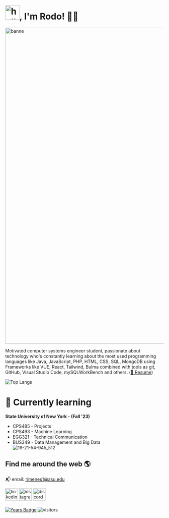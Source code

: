 # <img src='https://github.com/RodoJML/RodoJML/assets/63088555/b6d2f1aa-de81-4cca-817e-966bf49703a9' alt='hello' height='45'>, I'm Rodo! 👋🏽
<img width="1001" alt="banne" src="https://github.com/RodoJML/RodoJML/assets/63088555/f7b1be76-5942-469a-b6a9-f7d3460f8518">

Motivated computer systems engineer student, passionate about technology who's constantly learning about the most used programming languages like Java, JavaScript, PHP, HTML, CSS, SQL, MongoDB using Frameworks like VUE, React, Tailwind, Bulma combined with tools as git, GitHub, Visual Studio Code, mySQLWorkBench and others. (<a href="https://github.com/RodoJML/RodoJML/files/12826897/rodolfo_meneses_resume.pdf">📄 Resume</a>)

![Top Langs](https://github-readme-stats.vercel.app/api/top-langs/?username=RodoJML&layout=compact&theme=dark)

# 📲 Currently learning
**State University of New York - (Fall '23)**
* CPS485 - Projects
* CPS493 - Machine Learning
* EGG321 - Technical Communication
* BUS349 - Data Management and Big Data  
![19-21-54-945_512](https://github.com/RodoJML/RodoJML/assets/63088555/5e15d623-618f-4204-b82a-b24e0adb3521)
## Find me around the web 🌎
📬 email: rjmenes1@asu.edu

[<img src='https://cdn.jsdelivr.net/npm/simple-icons@3.0.1/icons/linkedin.svg' alt='linkedin' height='40'>](https://www.linkedin.com/in/rodolfo-meneses-leal-08b66a20a/)
[<img src='https://cdn.jsdelivr.net/npm/simple-icons@3.0.1/icons/instagram.svg' alt='instagram' height='40'>](https://www.instagram.com/rodojml/)
[<img src='https://cdn-icons-png.flaticon.com/512/3670/3670325.png' alt='discord' height='40'>](https://www.discordapp.com/users/695849984712638475)
<br/><br/>
[![Years Badge](https://badges.pufler.dev/years/rodojml)](https://badges.pufler.dev)
![visitors](https://visitor-badge.laobi.icu/badge?page_id=rodojml.rodojml)
